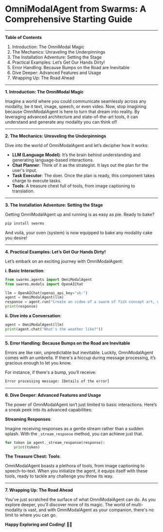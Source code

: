 # **OmniModalAgent from Swarms: A Comprehensive Starting Guide**

---

**Table of Contents**

1. Introduction: The OmniModal Magic
2. The Mechanics: Unraveling the Underpinnings
3. The Installation Adventure: Setting the Stage
4. Practical Examples: Let’s Get Our Hands Dirty!
5. Error Handling: Because Bumps on the Road are Inevitable
6. Dive Deeper: Advanced Features and Usage
7. Wrapping Up: The Road Ahead

---

**1. Introduction: The OmniModal Magic**

Imagine a world where you could communicate seamlessly across any modality, be it text, image, speech, or even video. Now, stop imagining because OmniModalAgent is here to turn that dream into reality. By leveraging advanced architecture and state-of-the-art tools, it can understand and generate any modality you can think of!

---

**2. The Mechanics: Unraveling the Underpinnings**

Dive into the world of OmniModalAgent and let’s decipher how it works:

- **LLM (Language Model)**: It’s the brain behind understanding and generating language-based interactions.
- **Chat Planner**: Think of it as the strategist. It lays out the plan for the user's input.
- **Task Executor**: The doer. Once the plan is ready, this component takes charge to execute tasks.
- **Tools**: A treasure chest full of tools, from image captioning to translation. 

---

**3. The Installation Adventure: Setting the Stage**

Getting OmniModalAgent up and running is as easy as pie. Ready to bake? 

```bash
pip install swarms
```

And voilà, your oven (system) is now equipped to bake any modality cake you desire!

---

**4. Practical Examples: Let’s Get Our Hands Dirty!**

Let’s embark on an exciting journey with OmniModalAgent:

**i. Basic Interaction**:

```python
from swarms.agents import OmniModalAgent
from swarms.models import OpenAIChat

llm = OpenAIChat(openai_api_key="sk-")
agent = OmniModalAgent(llm)
response = agent.run("Create an video of a swarm of fish concept art, game art")
print(response)
```

**ii. Dive into a Conversation**:

```python
agent = OmniModalAgent(llm)
print(agent.chat("What's the weather like?"))
```

---

**5. Error Handling: Because Bumps on the Road are Inevitable**

Errors are like rain, unpredictable but inevitable. Luckily, OmniModalAgent comes with an umbrella. If there's a hiccup during message processing, it’s gracious enough to let you know.

For instance, if there's a bump, you’ll receive:

```python
Error processing message: [Details of the error]
```

---

**6. Dive Deeper: Advanced Features and Usage**

The power of OmniModalAgent isn’t just limited to basic interactions. Here’s a sneak peek into its advanced capabilities:

**Streaming Responses**:

Imagine receiving responses as a gentle stream rather than a sudden splash. With the `_stream_response` method, you can achieve just that.

```python
for token in agent._stream_response(response):
    print(token)
```

**The Treasure Chest: Tools**:

OmniModalAgent boasts a plethora of tools, from image captioning to speech-to-text. When you initialize the agent, it equips itself with these tools, ready to tackle any challenge you throw its way.

---

**7. Wrapping Up: The Road Ahead**

You've just scratched the surface of what OmniModalAgent can do. As you explore deeper, you'll discover more of its magic. The world of multi-modality is vast, and with OmniModalAgent as your companion, there's no limit to where you can go.

**Happy Exploring and Coding!** 🚀🎉
